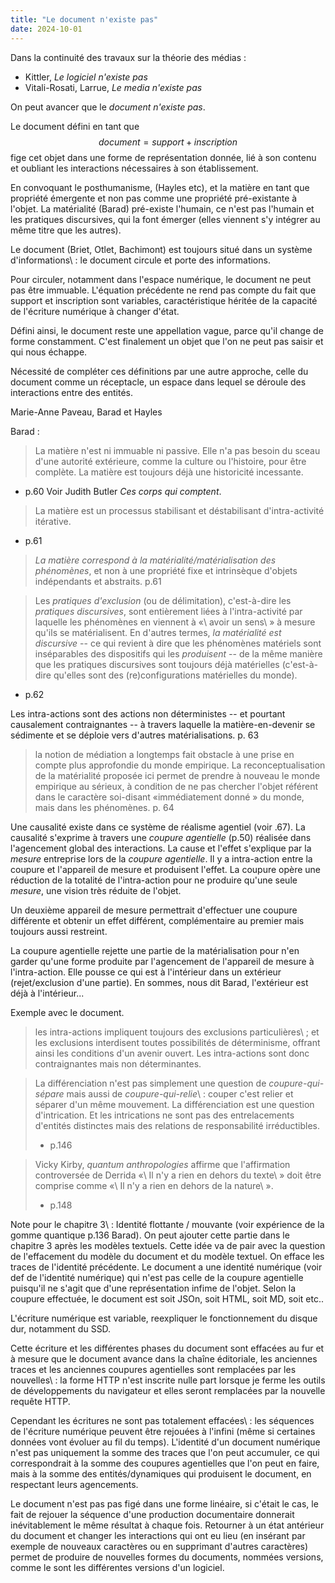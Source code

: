 ```yaml
---
title: "Le document n'existe pas"
date: 2024-10-01
---
```



Dans la continuité des travaux sur la théorie des médias : 

- Kittler, _Le logiciel n'existe pas_
- Vitali-Rosati, Larrue, _Le media n'existe pas_

On peut avancer que le _document n'existe pas_.

Le document défini en tant que $$document = support + inscription$$ fige cet
objet dans une forme de représentation donnée, lié à son contenu et oubliant les
interactions nécessaires à son établissement.

En convoquant le posthumanisme, (Hayles etc), et la matière en tant que
propriété émergente et non pas comme une propriété pré-existante à l'objet.
La matérialité (Barad) pré-existe l'humain, ce n'est pas l'humain et les
pratiques discursives, qui la font émerger (elles viennent s'y intégrer au même
titre que les autres).

Le document (Briet, Otlet, Bachimont) est toujours situé dans un système
d'informations\ : le document circule et porte des informations.

Pour circuler, notamment dans l'espace numérique, le document ne peut pas être
immuable. L'équation précédente ne rend pas compte du fait que support et
inscription sont variables, caractéristique héritée de la capacité de l'écriture
numérique à changer d'état.

Défini ainsi, le document reste une appellation vague, parce qu'il change de
forme constamment.
C'est finalement un objet que l'on ne peut pas saisir et qui nous échappe.

Nécessité de compléter ces définitions par une autre approche, celle du document
comme un réceptacle, un espace dans lequel se déroule des interactions entre des
entités.

Marie-Anne Paveau, Barad et Hayles

Barad : 

> La matière n'est ni immuable ni passive. Elle n'a pas besoin du sceau d'une
> autorité extérieure, comme la culture ou l'histoire, pour être complète. La
> matière est toujours déjà une historicité incessante.
- p.60
Voir Judith Butler _Ces corps qui comptent_.

> La matière est un processus stabilisant et déstabilisant d'intra-activité
> itérative.
- p.61

> _La matière correspond à la matérialité/matérialisation des phénomènes_, et
> non à une propriété fixe et intrinsèque d'objets indépendants et abstraits.
> p.61

> Les _pratiques d'exclusion_ (ou de délimitation), c'est-à-dire les _pratiques
> discursives_, sont entièrement liées à l'intra-activité par laquelle les
> phénomènes en viennent à «\ avoir un sens\ » à mesure qu'ils se matérialisent.
> En d'autres termes, _la matérialité est discursive_ -- ce qui revient à dire que
> les phénomènes matériels sont inséparables des dispositifs qui les _produisent_
> -- de la même manière que les pratiques discursives sont toujours déjà
> matérielles (c'est-à-dire qu'elles sont des (re)configurations matérielles du
> monde).
- p.62

Les intra-actions sont des actions non déterministes -- et pourtant causalement
contraignantes -- à travers laquelle la matière-en-devenir se sédimente et se
déploie vers d'autres matérialisations.
p. 63

> la notion de médiation a longtemps fait obstacle à une prise en compte plus
> approfondie du monde empirique. La reconceptualisation de la matérialité
> proposée ici permet de prendre à nouveau le monde empirique au sérieux, à
> condition de ne pas chercher l'objet référent dans le caractère soi-disant
> «immédiatement donné » du monde, mais dans les phénomènes.
p. 64

Une causalité existe dans ce système de réalisme agentiel (voir .67). La
causalité s'exprime à travers une _coupure agentielle_ (p.50) réalisée dans
l'agencement global des interactions. La cause et l'effet s'explique par la
_mesure_ entreprise lors de la _coupure agentielle_.
Il y a intra-action entre la coupure et l'appareil de mesure et produisent
l'effet. La coupure opère une réduction de la totalité de l'intra-action pour
ne produire qu'une seule _mesure_, une vision très réduite de l'objet.

Un deuxième appareil de mesure permettrait d'effectuer une coupure différente et
obtenir un effet différent, complémentaire au premier mais toujours aussi
restreint.

La coupure agentielle rejette une partie de la matérialisation pour n'en garder
qu'une forme produite par l'agencement de l'appareil de mesure à l'intra-action.
Elle pousse ce qui est à l'intérieur dans un extérieur (rejet/exclusion d'une partie). En
sommes, nous dit Barad, l'extérieur est déjà à l'intérieur...

Exemple avec le document.

> les intra-actions impliquent toujours des exclusions particulières\ ; et les
> exclusions interdisent toutes possibilités de déterminisme, offrant ainsi les
> conditions d'un avenir ouvert. Les intra-actions sont donc contraignantes mais
> non déterminantes.


> La différenciation n'est pas simplement une question de _coupure-qui-sépare_ mais
> aussi de _coupure-qui-relie_\ : couper c'est relier et séparer d'un même mouvement.
> La différenciation est une question d'intrication.
> Et les intrications ne sont pas des entrelacements d'entités distinctes mais des
> relations de responsabilité irréductibles.
> - p.146

>  Vicky Kirby, _quantum anthropologies_ affirme que l'affirmation controversée de Derrida
> «\ Il n'y a rien en dehors du texte\ » doit être comprise comme «\ Il n'y a rien en
> dehors de la nature\ ».
> - p.148


Note pour le chapitre 3\ : Identité flottante / mouvante (voir expérience de la
gomme quantique p.136 Barad).
On peut ajouter cette partie dans le chapitre 3 après les modèles textuels.
Cette idée va de pair avec la question de l'effacement du modèle du document et du modèle textuel.
On efface les traces de l'identité précédente.
Le document a une identité numérique (voir def de l'identité numérique) qui n'est pas celle
de la coupure agentielle puisqu'il ne s'agit que d'une représentation infime de l'objet.
Selon la coupure effectuée, le document est soit JSOn, soit HTML, soit MD, soit etc..

L'écriture numérique est variable, reexpliquer le fonctionnement du disque dur, notamment du SSD.

Cette écriture et les différentes phases du document sont effacées au fur et à mesure
que le document avance dans la chaîne éditoriale, les anciennes traces et les anciennes coupures
agentielles sont remplacées par les nouvelles\ : la forme HTTP n'est inscrite nulle part
lorsque je ferme les outils de développements du navigateur et elles seront remplacées 
par la nouvelle requête HTTP.

Cependant les écritures ne sont pas totalement effacées\ : les séquences de l'écriture
numérique peuvent être rejouées à l'infini (même si certaines données vont évoluer au fil
du temps).
L'identité d'un document numérique n'est pas uniquement la somme des traces que l'on
peut accumuler,
ce qui correspondrait à la somme des coupures agentielles que l'on peut en faire, mais à la somme
des entités/dynamiques qui produisent le document, en respectant leurs agencements.

Le document n'est pas pas figé dans une forme linéaire, si c'était le cas, le fait de
rejouer la séquence d'une production documentaire donnerait inévitablement le même résultat
à chaque fois.
Retourner à un état antérieur du document et changer les interactions qui ont eu lieu (en
insérant par exemple de nouveaux caractères ou en supprimant d'autres caractères) permet de
produire de nouvelles formes du documents, nommées versions, comme le sont les différentes
versions d'un logiciel.
